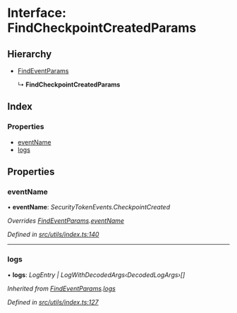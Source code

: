 # Interface: FindCheckpointCreatedParams

## Hierarchy

- [FindEventParams](_utils_index_.findeventparams.md)

  ↳ **FindCheckpointCreatedParams**

## Index

### Properties

- [eventName](_utils_index_.findcheckpointcreatedparams.md#eventname)
- [logs](_utils_index_.findcheckpointcreatedparams.md#logs)

## Properties

### eventName

• **eventName**: _SecurityTokenEvents.CheckpointCreated_

_Overrides [FindEventParams](_utils_index_.findeventparams.md).[eventName](_utils_index_.findeventparams.md#eventname)_

_Defined in [src/utils/index.ts:140](https://github.com/PolymathNetwork/polymath-sdk/blob/660aba8/src/utils/index.ts#L140)_

---

### logs

• **logs**: _LogEntry | LogWithDecodedArgs‹DecodedLogArgs›[]_

_Inherited from [FindEventParams](_utils_index_.findeventparams.md).[logs](_utils_index_.findeventparams.md#logs)_

_Defined in [src/utils/index.ts:127](https://github.com/PolymathNetwork/polymath-sdk/blob/660aba8/src/utils/index.ts#L127)_
